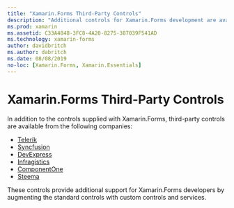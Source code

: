 ```yaml
---
title: "Xamarin.Forms Third-Party Controls"
description: "Additional controls for Xamarin.Forms development are available from companies such as Telerik, SyncFusion, DevExpress, Infragistics, ComponentOne, and Steema."
ms.prod: xamarin
ms.assetid: C33A4848-3FC8-4A20-8275-387039F541AD
ms.technology: xamarin-forms
author: davidbritch
ms.author: dabritch
ms.date: 08/08/2019
no-loc: [Xamarin.Forms, Xamarin.Essentials]
---
```


# Xamarin.Forms Third-Party Controls

In addition to the controls supplied with Xamarin.Forms, third-party controls are available from the following companies:

- [Telerik](https://www.telerik.com/xamarin-ui)
- [Syncfusion](https://www.syncfusion.com/xamarin-ui-controls)
- [DevExpress](https://www.devexpress.com/xamarin/)
- [Infragistics](https://www.infragistics.com/products/xamarin)
- [ComponentOne](https://www.grapecity.com/componentone-xamarin/)
- [Steema](https://www.steema.com/product/forms)

These controls provide additional support for Xamarin.Forms developers by augmenting the standard controls with custom controls and services.
